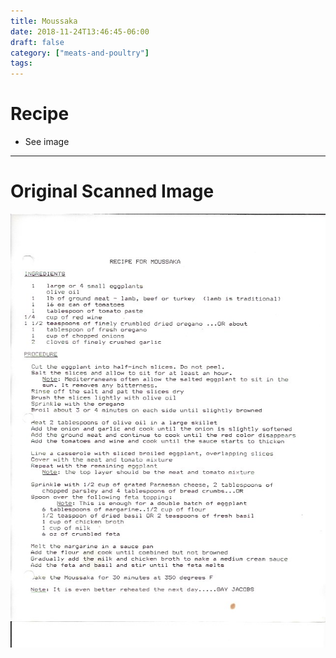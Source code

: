 ```yaml
---
title: Moussaka
date: 2018-11-24T13:46:45-06:00
draft: false
category: ["meats-and-poultry"]
tags:
---
```


# Recipe

- See image

-----

# Original Scanned Image

![](/meats-and-poultry/moussaka.png)